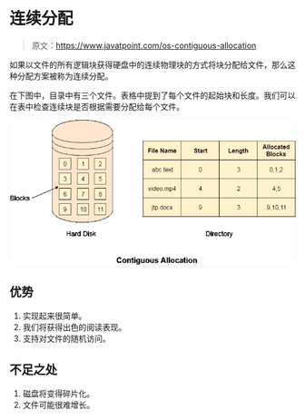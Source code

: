 # 连续分配

> 原文：<https://www.javatpoint.com/os-contiguous-allocation>

如果以文件的所有逻辑块获得硬盘中的连续物理块的方式将块分配给文件，那么这种分配方案被称为连续分配。

在下图中，目录中有三个文件。表格中提到了每个文件的起始块和长度。我们可以在表中检查连续块是否根据需要分配给每个文件。

![os contiguous allocation](img/be03f4997dc78a10f38bb36eb84a00f6.png)

## 优势

1.  实现起来很简单。
2.  我们将获得出色的阅读表现。
3.  支持对文件的随机访问。

## 不足之处

1.  磁盘将变得碎片化。
2.  文件可能很难增长。